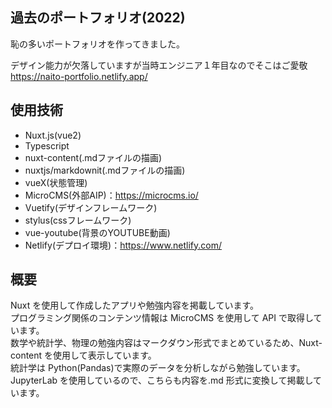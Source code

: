 ## 過去のポートフォリオ(2022)
恥の多いポートフォリオを作ってきました。

デザイン能力が欠落していますが当時エンジニア１年目なのでそこはご愛敬
https://naito-portfolio.netlify.app/

## 使用技術
- Nuxt.js(vue2)
- Typescript
- nuxt-content(.mdファイルの描画)
- nuxtjs/markdownit(.mdファイルの描画)
- vueX(状態管理)  
- MicroCMS(外部AIP)：https://microcms.io/    
- Vuetify(デザインフレームワーク)
- stylus(cssフレームワーク)
- vue-youtube(背景のYOUTUBE動画)
- Netlify(デプロイ環境)：https://www.netlify.com/

## 概要
Nuxt を使用して作成したアプリや勉強内容を掲載しています。  
プログラミング関係のコンテンツ情報は MicroCMS を使用して API で取得しています。  
数学や統計学、物理の勉強内容はマークダウン形式でまとめているため、Nuxt-content を使用して表示しています。  
統計学は Python(Pandas)で実際のデータを分析しながら勉強しています。  
JupyterLab を使用しているので、こちらも内容を.md 形式に変換して掲載しています。
